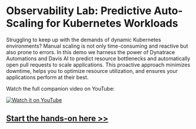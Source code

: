 # Observability Lab: Predictive Auto-Scaling for Kubernetes Workloads

Struggling to keep up with the demands of dynamic Kubernetes environments? Manual scaling is not only time-consuming and
reactive but also prone to errors. In this demo we harness the power of Dynatrace Automations and Davis AI to predict
resource bottlenecks and automatically open pull requests to scale applications. This proactive approach minimizes
downtime, helps you to optimize resource utilization, and ensures your applications perform at their best.

Watch the full companion video on YouTube:

[![Watch it on YouTube](https://img.youtube.com/vi/EMw-MUZi-xk/0.jpg)](https://www.youtube.com/watch?v=EMw-MUZi-xk)

## [Start the hands-on here >>](https://dynatrace.github.io/obslab-predictive-kubernetes-scaling)

